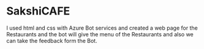 # SakshiCAFE

I used html and css with Azure Bot services and created a web page for the Restaurants and the bot will give the menu of the Restaurants and also we can take the feedback form the Bot.
